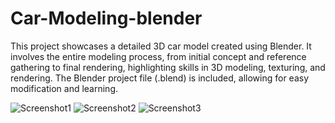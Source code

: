 # Car-Modeling-blender

This project showcases a detailed 3D car model created using Blender. It involves the entire modeling process, from initial concept and reference gathering to final rendering, highlighting skills in 3D modeling, texturing, and rendering. The Blender project file (.blend) is included, allowing for easy modification and learning.

![Screenshot1](https://github.com/dqwe223/Car-Modeling-blender/assets/145695697/addf4ad8-0409-43fa-af0c-66abc5063f42)
![Screenshot2](https://github.com/dqwe223/Car-Modeling-blender/assets/145695697/0ed946c2-e2c6-4a0e-91b3-b48b8730eb9b)
![Screenshot3](https://github.com/dqwe223/Car-Modeling-blender/assets/145695697/e7b6e0e6-0d14-4419-b9ba-38f87adfab25)
